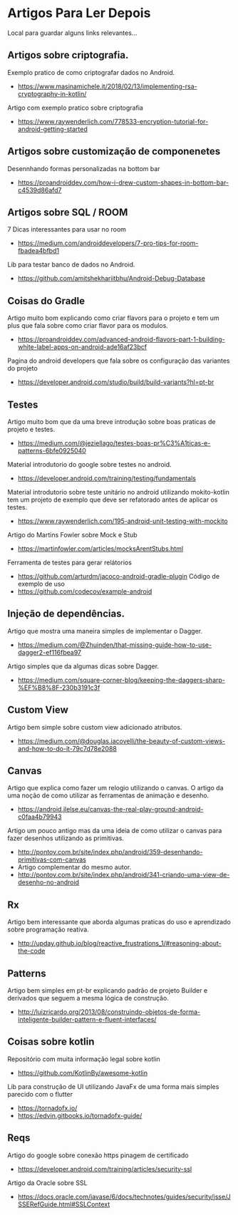 # Artigos Para Ler Depois
Local para guardar alguns links relevantes...

## Artigos sobre criptografia.
Exemplo pratico de como criptografar dados no Android.
- https://www.masinamichele.it/2018/02/13/implementing-rsa-cryptography-in-kotlin/

Artigo com exemplo pratico sobre criptografia
- https://www.raywenderlich.com/778533-encryption-tutorial-for-android-getting-started


## Artigos sobre customização de componenetes

Desennhando formas personalizadas na bottom bar
- https://proandroiddev.com/how-i-drew-custom-shapes-in-bottom-bar-c4539d86afd7

## Artigos sobre SQL / ROOM

7 Dicas interessantes para usar no room
- https://medium.com/androiddevelopers/7-pro-tips-for-room-fbadea4bfbd1

Lib para testar banco de dados no Android.
- https://github.com/amitshekhariitbhu/Android-Debug-Database

## Coisas do Gradle

Artigo muito bom explicando como criar flavors para o projeto e tem um plus que fala sobre como criar flavor para os modulos.
- https://proandroiddev.com/advanced-android-flavors-part-1-building-white-label-apps-on-android-ade16af23bcf

Pagina do android developers que fala sobre os configuração das variantes do projeto
- https://developer.android.com/studio/build/build-variants?hl=pt-br

## Testes

Artigo muito bom que da uma breve introdução sobre boas praticas de projeto e testes.
- https://medium.com/@jeziellago/testes-boas-pr%C3%A1ticas-e-patterns-6bfe0925040

Material introdutorio do google sobre testes no android.
- https://developer.android.com/training/testing/fundamentals

Material introdutorio sobre teste unitário no android utilizando mokito-kotlin tem um projeto de exemplo que deve ser refatorado antes de aplicar os testes.
- https://www.raywenderlich.com/195-android-unit-testing-with-mockito

Artigo do Martins Fowler sobre Mock e Stub
- https://martinfowler.com/articles/mocksArentStubs.html

Ferramenta de testes para gerar relátorios
- https://github.com/arturdm/jacoco-android-gradle-plugin
Código de exemplo de uso
- https://github.com/codecov/example-android

## Injeção de dependências.

Artigo que mostra uma maneira simples de implementar o Dagger.
- https://medium.com/@Zhuinden/that-missing-guide-how-to-use-dagger2-ef116fbea97

Artigo simples que da algumas dicas sobre Dagger.
- https://medium.com/square-corner-blog/keeping-the-daggers-sharp-%EF%B8%8F-230b3191c3f

## Custom View 

Artigo bem simple sobre custom view adicionado atributos.
- https://medium.com/@douglas.iacovelli/the-beauty-of-custom-views-and-how-to-do-it-79c7d78e2088

## Canvas

Artigo que explica como fazer um relogio utilizando o canvas. O artigo da uma noção de como utilizar as ferramentas de animação e desenho.
- https://android.jlelse.eu/canvas-the-real-play-ground-android-c0faa4b79943

Artigo um pouco antigo mas da uma ideia de como utilizar o canvas para fazer desenhos utilizando as primitivas.
- http://pontov.com.br/site/index.php/android/359-desenhando-primitivas-com-canvas
- Artigo complementar do mesmo autor.
- http://pontov.com.br/site/index.php/android/341-criando-uma-view-de-desenho-no-android

## Rx

Artigo bem interessante que aborda algumas praticas do uso e aprendizado sobre programação reativa.
- http://upday.github.io/blog/reactive_frustrations_1/#reasoning-about-the-code

## Patterns

Artigo bem simples em pt-br explicando padrão de projeto Builder e derivados que seguem a mesma lógica de construção.
- http://luizricardo.org/2013/08/construindo-objetos-de-forma-inteligente-builder-pattern-e-fluent-interfaces/

## Coisas sobre kotlin

Repositório com muita informação legal sobre kotlin
- https://github.com/KotlinBy/awesome-kotlin

Lib para construção de UI utilizando JavaFx de uma forma mais simples parecido com o flutter
- https://tornadofx.io/
- https://edvin.gitbooks.io/tornadofx-guide/


## Reqs

Artigo do google sobre conexão https pinagem de certificado
- https://developer.android.com/training/articles/security-ssl

Artigo da Oracle sobre SSL
- https://docs.oracle.com/javase/6/docs/technotes/guides/security/jsse/JSSERefGuide.html#SSLContext
<!--stackedit_data:
eyJoaXN0b3J5IjpbLTk3Nzk1NTQwMF19
-->